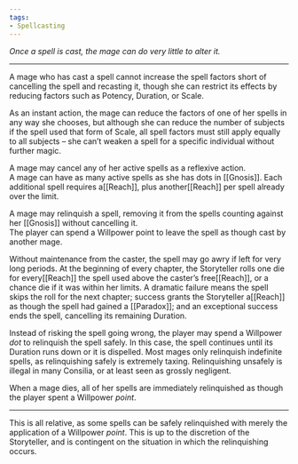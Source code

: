 ```yaml
---
tags:
- Spellcasting
---
```


_Once a spell is cast, the mage can do very little to alter it._

---

A mage who has cast a spell cannot increase the spell factors short of cancelling the spell and recasting it, though she can restrict its effects by reducing factors such as Potency, Duration, or Scale.

As an instant action, the mage can reduce the factors of one of her spells in any way she chooses, but although she can reduce the number of subjects if the spell used that form of Scale, all spell factors must still apply equally to all subjects – she can’t weaken a spell for a specific individual without further magic.

A mage may cancel any of her active spells as a reflexive action.\
A mage can have as many active spells as she has dots in [[Gnosis]]. Each additional spell requires a[[Reach]], plus another[[Reach]] per spell already over the limit.

A mage may relinquish a spell, removing it from the spells counting against her [[Gnosis]] without cancelling it.\
The player can spend a Willpower point to leave the spell as though cast by another mage.

Without maintenance from the caster, the spell may go awry if left for very long periods. At the beginning of every chapter, the Storyteller rolls one die for every[[Reach]] the spell used above the caster’s free[[Reach]], or a chance die if it was within her limits. A dramatic failure means the spell skips the roll for the next chapter; success grants the Storyteller a[[Reach]] as though the spell had gained a [[Paradox]]; and an exceptional success ends the spell, cancelling its remaining Duration.

Instead of risking the spell going wrong, the player may spend a Willpower *dot* to relinquish the spell safely. In this case, the spell continues until its Duration runs down or it is dispelled. Most mages only relinquish indefinite spells, as relinquishing safely is extremely taxing. Relinquishing unsafely is illegal in many Consilia, or at least seen as grossly negligent.

When a mage dies, all of her spells are immediately relinquished as though the player spent a Willpower *point*.

---

This is all relative, as some spells can be safely relinquished with merely the application of a Willpower *point*. This is up to the discretion of the Storyteller, and is contingent on the situation in which the relinquishing occurs.